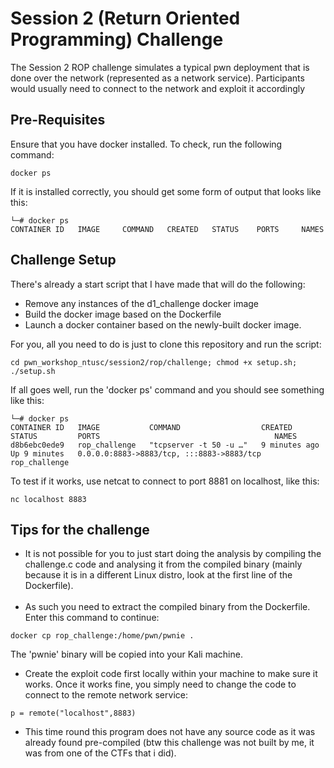 # Session 2 (Return Oriented Programming) Challenge
The Session 2 ROP challenge simulates a typical pwn deployment that is done over the network (represented as a network service). Participants would usually need to connect to the network and exploit it accordingly 
## Pre-Requisites
Ensure that you have docker installed. To check, run the following command:
```
docker ps
```
If it is installed correctly, you should get some form of output that looks like this:
```
└─# docker ps               
CONTAINER ID   IMAGE     COMMAND   CREATED   STATUS    PORTS     NAMES

```
## Challenge Setup
There's already a start script that I have made that will do the following:
- Remove any instances of the d1_challenge docker image
- Build the docker image based on the Dockerfile
- Launch a docker container based on the newly-built docker image.

For you, all you need to do is just to clone this repository and run the script:
```
cd pwn_workshop_ntusc/session2/rop/challenge; chmod +x setup.sh; ./setup.sh
```

If all goes well, run the 'docker ps' command and you should see something like this:

```
└─# docker ps 
CONTAINER ID   IMAGE           COMMAND                  CREATED         STATUS         PORTS                                       NAMES
d8b6ebc0ede9   rop_challenge   "tcpserver -t 50 -u …"   9 minutes ago   Up 9 minutes   0.0.0.0:8883->8883/tcp, :::8883->8883/tcp   rop_challenge
```

To test if it works, use netcat to connect to port 8881 on localhost, like this:
```
nc localhost 8883
```
## Tips for the challenge
- It is not possible for you to just start doing the analysis by compiling the challenge.c code and analysing it from the compiled binary (mainly because it is in a different Linux distro, look at the first line of the Dockerfile).
<br><br>
- As such you need to extract the compiled binary from the Dockerfile. Enter this command to continue:
```
docker cp rop_challenge:/home/pwn/pwnie .
```
The 'pwnie' binary will be copied into your Kali machine.
- Create the exploit code first locally within your machine to make sure it works. Once it works fine, you simply need to change the code to connect to the remote network service:
```
p = remote("localhost",8883)
```

- This time round this program does not have any source code as it was already found pre-compiled (btw this challenge was not built by me, it was from one of the CTFs that i did).
